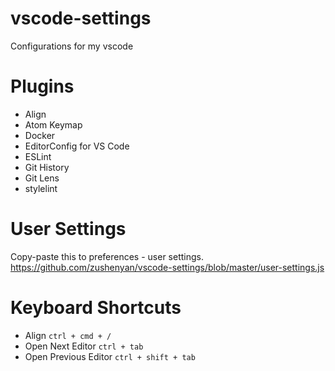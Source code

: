 # vscode-settings
Configurations for my vscode

# Plugins
- Align
- Atom Keymap
- Docker
- EditorConfig for VS Code
- ESLint
- Git History
- Git Lens
- stylelint

# User Settings
Copy-paste this to preferences - user settings.
https://github.com/zushenyan/vscode-settings/blob/master/user-settings.js

# Keyboard Shortcuts
- Align `ctrl + cmd + /`
- Open Next Editor `ctrl + tab`
- Open Previous Editor `ctrl + shift + tab`
